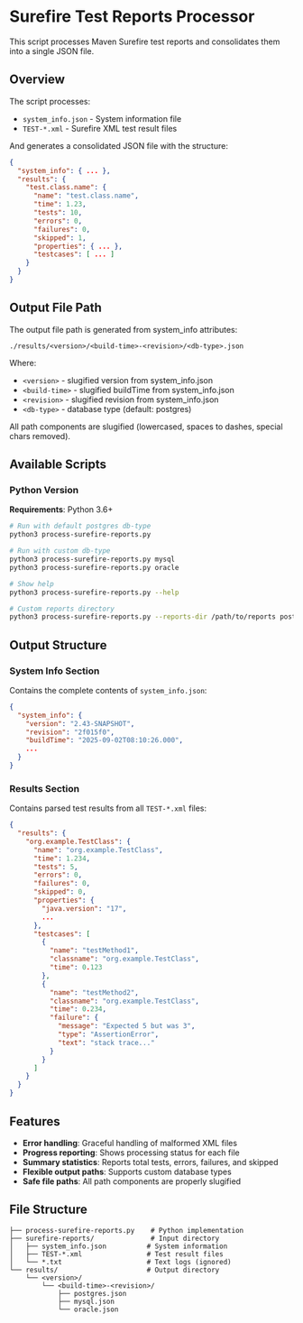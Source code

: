 # Surefire Test Reports Processor

This script processes Maven Surefire test reports and consolidates them into a single JSON file.

## Overview

The script processes:
- `system_info.json` - System information file
- `TEST-*.xml` - Surefire XML test result files

And generates a consolidated JSON file with the structure:
```json
{
  "system_info": { ... },
  "results": {
    "test.class.name": {
      "name": "test.class.name",
      "time": 1.23,
      "tests": 10,
      "errors": 0,
      "failures": 0,
      "skipped": 1,
      "properties": { ... },
      "testcases": [ ... ]
    }
  }
}
```

## Output File Path

The output file path is generated from system_info attributes:
```
./results/<version>/<build-time>-<revision>/<db-type>.json
```

Where:
- `<version>` - slugified version from system_info.json
- `<build-time>` - slugified buildTime from system_info.json  
- `<revision>` - slugified revision from system_info.json
- `<db-type>` - database type (default: postgres)

All path components are slugified (lowercased, spaces to dashes, special chars removed).

## Available Scripts


### Python Version

**Requirements**: Python 3.6+

```bash
# Run with default postgres db-type
python3 process-surefire-reports.py

# Run with custom db-type
python3 process-surefire-reports.py mysql
python3 process-surefire-reports.py oracle

# Show help
python3 process-surefire-reports.py --help

# Custom reports directory
python3 process-surefire-reports.py --reports-dir /path/to/reports postgres
```


## Output Structure

### System Info Section
Contains the complete contents of `system_info.json`:
```json
{
  "system_info": {
    "version": "2.43-SNAPSHOT",
    "revision": "2f015f0", 
    "buildTime": "2025-09-02T08:10:26.000",
    ...
  }
}
```

### Results Section
Contains parsed test results from all `TEST-*.xml` files:
```json
{
  "results": {
    "org.example.TestClass": {
      "name": "org.example.TestClass",
      "time": 1.234,
      "tests": 5,
      "errors": 0,
      "failures": 0,
      "skipped": 0,
      "properties": {
        "java.version": "17",
        ...
      },
      "testcases": [
        {
          "name": "testMethod1",
          "classname": "org.example.TestClass",
          "time": 0.123
        },
        {
          "name": "testMethod2",
          "classname": "org.example.TestClass", 
          "time": 0.234,
          "failure": {
            "message": "Expected 5 but was 3",
            "type": "AssertionError",
            "text": "stack trace..."
          }
        }
      ]
    }
  }
}
```

## Features

- **Error handling**: Graceful handling of malformed XML files
- **Progress reporting**: Shows processing status for each file
- **Summary statistics**: Reports total tests, errors, failures, and skipped
- **Flexible output paths**: Supports custom database types
- **Safe file paths**: All path components are properly slugified

## File Structure

```
├── process-surefire-reports.py    # Python implementation  
├── surefire-reports/              # Input directory
│   ├── system_info.json          # System information
│   ├── TEST-*.xml                # Test result files
│   └── *.txt                     # Text logs (ignored)
└── results/                      # Output directory
    └── <version>/
        └── <build-time>-<revision>/
            ├── postgres.json
            ├── mysql.json
            └── oracle.json
```
